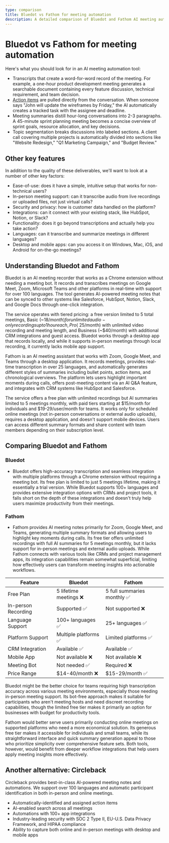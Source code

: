 ```yaml
---
type: comparison
title: Bluedot vs Fathom for meeting automation
description: A detailed comparison of Bluedot and Fathom AI meeting automation tools, evaluating their transcription capabilities, action item tracking, meeting summaries, and more.
---
```


# Bluedot vs Fathom for meeting automation

Here's what you should look for in an AI meeting automation tool:  
* Transcripts that create a word-for-word record of the meeting. For example, a one-hour product development meeting generates a searchable document containing every feature discussion, technical requirement, and team decision.
* [Action items](/releases/add-action-items-to-meetings) are pulled directly from the conversation. When someone says "John will update the wireframes by Friday," the AI automatically creates a tracked task with the assignee and deadline.
* Meeting summaries distill hour-long conversations into 2-3 paragraphs. A 45-minute sprint planning meeting becomes a concise overview of sprint goals, resource allocation, and key decisions.
* Topic segmentation breaks discussions into labeled sections. A client call covering multiple projects is automatically divided into sections like "Website Redesign," "Q1 Marketing Campaign," and "Budget Review."

## Other key features
In addition to the quality of these deliverables, we'll want to look at a number of other key factors:
* Ease-of-use: does it have a simple, intuitive setup that works for non-technical users?
* In-person meeting support: can it transcribe audio from live recordings or uploaded files, not just virtual calls?
* Security and privacy: how is customer data handled on the platform?
* Integrations: can it connect with your existing stack, like HubSpot, Notion, or Slack?
* Functionality: does it go beyond transcriptions and actually help you take action?
* Languages: can it transcribe and summarize meetings in different languages?
* Desktop and mobile apps: can you access it on Windows, Mac, iOS, and Android for on-the-go meetings?

## Understanding Bluedot and Fathom
Bluedot is an AI meeting recorder that works as a Chrome extension without needing a meeting bot. It records and transcribes meetings on Google Meet, Zoom, Microsoft Teams and other platforms in real-time with support for over 100 languages. The tool generates AI-powered meeting notes that can be synced to other systems like Salesforce, HubSpot, Notion, Slack, and Google Docs through one-click integration.

The service operates with tiered pricing: a free version limited to 5 total meetings, Basic (~$18/month) for unlimited audio-only recordings up to 1 hour each, Pro (~$25/month) with unlimited video recording and meeting length, and Business (~$40/month) with additional CRM integrations and guest access. Bluedot works through a desktop app that records locally, and while it supports in-person meetings through local recording, it currently lacks mobile app support.

Fathom is an AI meeting assistant that works with Zoom, Google Meet, and Teams through a desktop application. It records meetings, provides real-time transcription in over 25 languages, and automatically generates different styles of summaries including bullet points, action items, and chronological overviews. The platform lets users highlight important moments during calls, offers post-meeting content via an AI Q&A feature, and integrates with CRM systems like HubSpot and Salesforce.

The service offers a free plan with unlimited recordings but AI summaries limited to 5 meetings monthly, with paid tiers starting at $15/month for individuals and $19-29/user/month for teams. It works only for scheduled online meetings (not in-person conversations or external audio uploads), requires a desktop application, and doesn't support mobile devices. Users can access different summary formats and share content with team members depending on their subscription level.

## Comparing Bluedot and Fathom

### Bluedot

* Bluedot offers high-accuracy transcription and seamless integration with multiple platforms through a Chrome extension without requiring a meeting bot. Its free plan is limited to just 5 meetings lifetime, making it essentially a trial version. While Bluedot supports 100+ languages and provides extensive integration options with CRMs and project tools, it falls short on the depth of these integrations and doesn't truly help users maximize productivity from their meetings.

### Fathom

* Fathom provides AI meeting notes primarily for Zoom, Google Meet, and Teams, generating multiple summary formats and allowing users to highlight key moments during calls. Its free tier offers unlimited recordings with full AI summaries for 5 meetings monthly, but it lacks support for in-person meetings and external audio uploads. While Fathom connects with various tools like CRMs and project management apps, its integration capabilities remain somewhat superficial, limiting how effectively users can transform meeting insights into actionable workflows.

| Feature | Bluedot | Fathom |
|---------|---------|--------|
| Free Plan | 5 lifetime meetings ❌ | 5 full summaries monthly ✅ |
| In-person Recording | Supported ✅ | Not supported ❌ |
| Language Support | 100+ languages ✅ | 25+ languages ✅ |
| Platform Support | Multiple platforms ✅ | Limited platforms ✅ |
| CRM Integration | Available ✅ | Available ✅ |
| Mobile App | Not available ❌ | Not available ❌ |
| Meeting Bot | Not needed ✅ | Required ❌ |
| Price Range | $14-40/month ❌ | $15-29/month ✅ |

Bluedot might be the better choice for teams requiring high transcription accuracy across various meeting environments, especially those needing in-person meeting support. Its bot-free approach makes it suitable for participants who aren't meeting hosts and need discreet recording capabilities, though the limited free tier makes it primarily an option for businesses with budget for productivity tools.

Fathom would better serve users primarily conducting online meetings on supported platforms who need a more economical solution. Its generous free tier makes it accessible for individuals and small teams, while its straightforward interface and quick summary generation appeal to those who prioritize simplicity over comprehensive feature sets. Both tools, however, would benefit from deeper workflow integrations that help users apply meeting insights more effectively.

## Another alternative: Circleback
Circleback provides best-in-class AI-powered meeting notes and automations. We support over 100 languages and automatic participant identification in both in-person and online meetings.
* Automatically-identified and assigned action items
* AI-enabled search across all meetings
* Automations with 100+ app integrations
* Industry-leading security with SOC 2 Type II, EU-U.S. Data Privacy Framework, and HIPAA compliance
* Ability to capture both online and in-person meetings with desktop and mobile apps